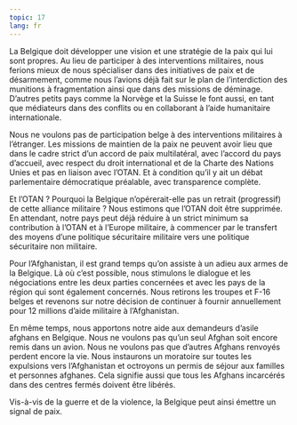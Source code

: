 ```yaml
---
topic: 17
lang: fr
---
```

La Belgique doit développer une vision et une stratégie de la paix qui lui
sont propres. Au lieu de participer à des interventions militaires, nous
ferions mieux de nous spécialiser dans des initiatives de paix et de
désarmement, comme nous l’avions déjà fait sur le plan de l’interdiction des
munitions à fragmentation ainsi que dans des missions de déminage. D’autres
petits pays comme la Norvège et la Suisse le font aussi, en tant que
médiateurs dans des conflits ou en collaborant à l’aide humanitaire
internationale.

Nous ne voulons pas de participation belge à des interventions militaires à
l’étranger. Les missions de maintien de la paix ne peuvent avoir lieu que dans
le cadre strict d’un accord de paix multilatéral, avec l’accord du pays
d’accueil, avec respect du droit international et de la Charte des Nations
Unies et pas en liaison avec l’OTAN. Et à condition qu’il y ait un débat
parlementaire démocratique préalable, avec transparence complète.

Et l’OTAN ? Pourquoi la Belgique n’opérerait-elle pas un retrait (progressif)
de cette alliance militaire ? Nous estimons que l’OTAN doit être supprimée. En
attendant, notre pays peut déjà réduire à un strict minimum sa contribution à
l’OTAN et à l’Europe militaire, à commencer par le transfert des moyens d’une
politique sécuritaire militaire vers une politique sécuritaire non militaire.

Pour l’Afghanistan, il est grand temps qu’on assiste à un adieu aux armes de
la Belgique. Là où c’est possible, nous stimulons le dialogue et les
négociations entre les deux parties concernées et avec les pays de la région
qui sont également concernés. Nous retirons les troupes et F-16 belges et
revenons sur notre décision de continuer à fournir annuellement pour 12
millions d’aide militaire à l’Afghanistan.

En même temps, nous apportons notre aide aux demandeurs d’asile afghans en
Belgique. Nous ne voulons pas qu’un seul Afghan soit encore remis dans un
avion. Nous ne voulons pas que d’autres Afghans renvoyés perdent encore la
vie. Nous instaurons un moratoire sur toutes les expulsions vers l’Afghanistan
et octroyons un permis de séjour aux familles et personnes afghanes. Cela
signifie aussi que tous les Afghans incarcérés dans des centres fermés doivent
être libérés.

Vis-à-vis de la guerre et de la violence, la Belgique peut ainsi émettre un
signal de paix.


